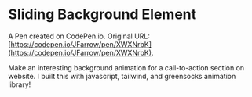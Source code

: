 # Sliding Background Element

A Pen created on CodePen.io. Original URL: [https://codepen.io/JFarrow/pen/XWXNrbK](https://codepen.io/JFarrow/pen/XWXNrbK).

Make an interesting background animation for a call-to-action section on website.  I built this with javascript, tailwind, and greensocks animation library!
